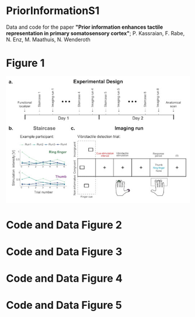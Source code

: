 # PriorInformationS1
Data and code for the paper **"Prior information enhances tactile representation in primary somatosensory cortex"**; 
P. Kassraian, F. Rabe, N. Enz, M. Maathuis, N. Wenderoth

# Figure 1

![alt text](https://github.com/Pegahka/PriorInformationS1/blob/main/Figures/Fig1_ms.jpeg)

# Code and Data Figure 2

# Code and Data Figure 3

# Code and Data Figure 4

# Code and Data Figure 5


